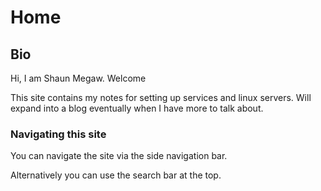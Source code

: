 # Home

## Bio
Hi, I am Shaun Megaw. Welcome

This site contains my notes for setting up services and linux servers.
Will expand into a blog eventually when I have more to talk about.

### Navigating this site

You can navigate the site via the side navigation bar.

Alternatively you can use the search bar at the top.

